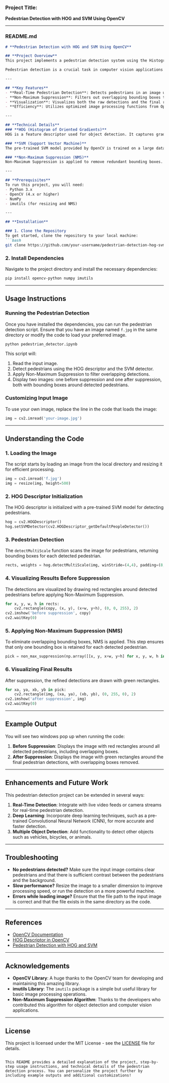 ### Project Title:
**Pedestrian Detection with HOG and SVM Using OpenCV**

---

### README.md

```markdown
# **Pedestrian Detection with HOG and SVM Using OpenCV**

## **Project Overview**
This project implements a pedestrian detection system using the Histogram of Oriented Gradients (HOG) descriptor along with a pre-trained Support Vector Machine (SVM) classifier provided by OpenCV. The system processes an input image and detects pedestrians by drawing bounding boxes around them, both before and after applying Non-Maximum Suppression (NMS) to remove redundant boxes.

Pedestrian detection is a crucial task in computer vision applications such as surveillance systems, autonomous driving, and human-computer interaction. This project showcases how to use OpenCV’s powerful tools to achieve real-time pedestrian detection in images.

---

## **Key Features**
- **Real-Time Pedestrian Detection**: Detects pedestrians in an image using a pre-trained SVM model with HOG features.
- **Non-Maximum Suppression**: Filters out overlapping bounding boxes to ensure that each detected pedestrian is marked only once.
- **Visualization**: Visualizes both the raw detections and the final results after Non-Maximum Suppression with bounding boxes drawn around pedestrians.
- **Efficiency**: Utilizes optimized image processing functions from OpenCV for fast detection and display.

---

## **Technical Details**
### **HOG (Histogram of Oriented Gradients)**
HOG is a feature descriptor used for object detection. It captures gradient orientation in localized portions of an image and is effective for detecting objects like pedestrians.

### **SVM (Support Vector Machine)**
The pre-trained SVM model provided by OpenCV is trained on a large dataset of positive (pedestrian) and negative (non-pedestrian) images to classify regions of an image.

### **Non-Maximum Suppression (NMS)**
Non-Maximum Suppression is applied to remove redundant bounding boxes. If multiple boxes overlap, only the one with the highest confidence score is retained, improving detection accuracy.

---

## **Prerequisites**
To run this project, you will need:
- Python 3.x
- OpenCV (4.x or higher)
- NumPy
- imutils (for resizing and NMS)

---

## **Installation**

### 1. Clone the Repository
To get started, clone the repository to your local machine:
```bash
git clone https://github.com/your-username/pedestrian-detection-hog-svm.git
```

### 2. Install Dependencies
Navigate to the project directory and install the necessary dependencies:
```bash
pip install opencv-python numpy imutils
```

---

## **Usage Instructions**

### Running the Pedestrian Detection
Once you have installed the dependencies, you can run the pedestrian detection script. Ensure that you have an image named `f.jpg` in the same directory or modify the code to load your preferred image.

```bash
python pedestrian_detector.ipynb
```

This script will:
1. Read the input image.
2. Detect pedestrians using the HOG descriptor and the SVM detector.
3. Apply Non-Maximum Suppression to filter overlapping detections.
4. Display two images: one before suppression and one after suppression, both with bounding boxes around detected pedestrians.

### Customizing Input Image
To use your own image, replace the line in the code that loads the image:
```python
img = cv2.imread('your-image.jpg')
```

---

## **Understanding the Code**

### **1. Loading the Image**
The script starts by loading an image from the local directory and resizing it for efficient processing.

```python
img = cv2.imread('f.jpg')
img = resize(img, height=500)
```

### **2. HOG Descriptor Initialization**
The HOG descriptor is initialized with a pre-trained SVM model for detecting pedestrians.

```python
hog = cv2.HOGDescriptor()
hog.setSVMDetector(cv2.HOGDescriptor_getDefaultPeopleDetector())
```

### **3. Pedestrian Detection**
The `detectMultiScale` function scans the image for pedestrians, returning bounding boxes for each detected pedestrian.

```python
rects, weights = hog.detectMultiScale(img, winStride=(4,4), padding=(8,8), scale=1.05)
```

### **4. Visualizing Results Before Suppression**
The detections are visualized by drawing red rectangles around detected pedestrians before applying Non-Maximum Suppression.

```python
for x, y, w, h in rects:
    cv2.rectangle(copy, (x, y), (x+w, y+h), (0, 0, 255), 2)
cv2.imshow('before suppression', copy)
cv2.waitKey(0)
```

### **5. Applying Non-Maximum Suppression (NMS)**
To eliminate overlapping bounding boxes, NMS is applied. This step ensures that only one bounding box is retained for each detected pedestrian.

```python
pick = non_max_suppression(np.array([[x, y, x+w, y+h] for x, y, w, h in rects]), overlapThresh=0.65)
```

### **6. Visualizing Final Results**
After suppression, the refined detections are drawn with green rectangles.

```python
for xa, ya, xb, yb in pick:
    cv2.rectangle(img, (xa, ya), (xb, yb), (0, 255, 0), 2)
cv2.imshow('after suppression', img)
cv2.waitKey(0)
```

---

## **Example Output**
You will see two windows pop up when running the code:
1. **Before Suppression**: Displays the image with red rectangles around all detected pedestrians, including overlapping boxes.
2. **After Suppression**: Displays the image with green rectangles around the final pedestrian detections, with overlapping boxes removed.


---

## **Enhancements and Future Work**
This pedestrian detection project can be extended in several ways:
1. **Real-Time Detection**: Integrate with live video feeds or camera streams for real-time pedestrian detection.
2. **Deep Learning**: Incorporate deep learning techniques, such as a pre-trained Convolutional Neural Network (CNN), for more accurate and faster detection.
3. **Multiple Object Detection**: Add functionality to detect other objects such as vehicles, bicycles, or animals.

---

## **Troubleshooting**

- **No pedestrians detected?** Make sure the input image contains clear pedestrians and that there is sufficient contrast between the pedestrians and the background.
- **Slow performance?** Resize the image to a smaller dimension to improve processing speed, or run the detection on a more powerful machine.
- **Errors while loading image?** Ensure that the file path to the input image is correct and that the file exists in the same directory as the code.

---

## **References**
- [OpenCV Documentation](https://docs.opencv.org/)
- [HOG Descriptor in OpenCV](https://docs.opencv.org/3.4/da/ded/tutorial_hog.html)
- [Pedestrian Detection with HOG and SVM](https://learnopencv.com/histogram-of-oriented-gradients/)

---

## **Acknowledgements**
- **OpenCV Library**: A huge thanks to the OpenCV team for developing and maintaining this amazing library.
- **imutils Library**: The `imutils` package is a simple but useful library for basic image processing operations.
- **Non-Maximum Suppression Algorithm**: Thanks to the developers who contributed this algorithm for object detection and computer vision applications.

---

## **License**
This project is licensed under the MIT License - see the [LICENSE](LICENSE) file for details.

```

This README provides a detailed explanation of the project, step-by-step usage instructions, and technical details of the pedestrian detection process. You can personalize the project further by including example outputs and additional customizations!
